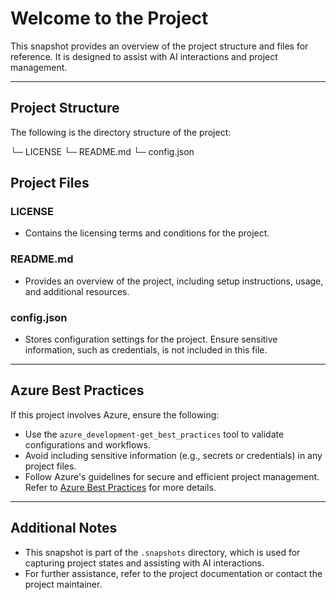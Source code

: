 # Welcome to the Project

This snapshot provides an overview of the project structure and files for reference. It is designed to assist with AI interactions and project management.

---

## Project Structure

The following is the directory structure of the project:

└─ LICENSE
└─ README.md
└─ config.json

## Project Files

### LICENSE
- Contains the licensing terms and conditions for the project.

### README.md
- Provides an overview of the project, including setup instructions, usage, and additional resources.

### config.json
- Stores configuration settings for the project. Ensure sensitive information, such as credentials, is not included in this file.

---

## Azure Best Practices

If this project involves Azure, ensure the following:
- Use the `azure_development-get_best_practices` tool to validate configurations and workflows.
- Avoid including sensitive information (e.g., secrets or credentials) in any project files.
- Follow Azure's guidelines for secure and efficient project management. Refer to [Azure Best Practices](https://learn.microsoft.com/en-us/azure/architecture/best-practices/) for more details.

---

## Additional Notes

- This snapshot is part of the `.snapshots` directory, which is used for capturing project states and assisting with AI interactions.
- For further assistance, refer to the project documentation or contact the project maintainer.
